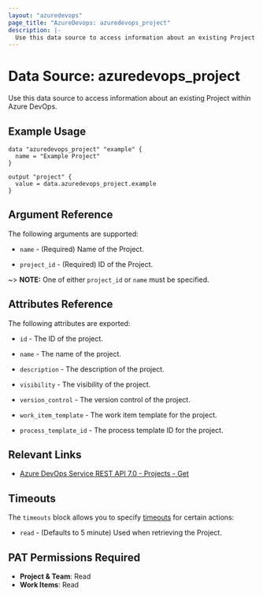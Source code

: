```yaml
---
layout: "azuredevops"
page_title: "AzureDevops: azuredevops_project"
description: |-
  Use this data source to access information about an existing Project within Azure DevOps.
---
```


# Data Source: azuredevops_project

Use this data source to access information about an existing Project within Azure DevOps.

## Example Usage

```hcl
data "azuredevops_project" "example" {
  name = "Example Project"
}

output "project" {
  value = data.azuredevops_project.example
}
```

## Argument Reference

The following arguments are supported:

* `name` - (Required) Name of the Project.

* `project_id` - (Required) ID of the Project.

~> **NOTE:** One of either `project_id` or `name` must be specified.

## Attributes Reference

The following attributes are exported:

* `id` - The ID of the project.

* `name` - The name of the project.

* `description` - The description of the project.

* `visibility` - The visibility of the project.

* `version_control` - The version control of the project.

* `work_item_template` - The work item template for the project.

* `process_template_id` - The process template ID for the project.

## Relevant Links

- [Azure DevOps Service REST API 7.0 - Projects - Get](https://docs.microsoft.com/en-us/rest/api/azure/devops/core/projects/get?view=azure-devops-rest-7.0)

## Timeouts

The `timeouts` block allows you to specify [timeouts](https://developer.hashicorp.com/terraform/language/resources/syntax#operation-timeouts) for certain actions:

* `read` - (Defaults to 5 minute) Used when retrieving the Project.

## PAT Permissions Required

- **Project & Team**: Read
- **Work Items**: Read